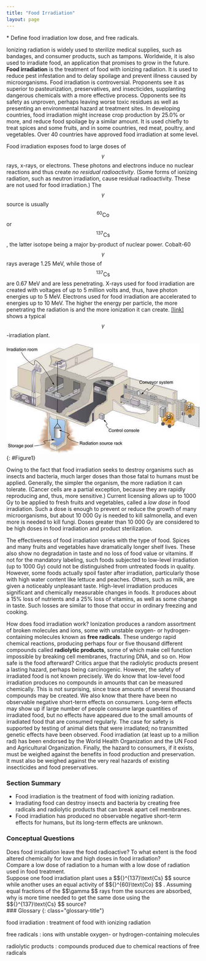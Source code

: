 ```yaml
---
title: "Food Irradiation"
layout: page
---
```


<div class="abstract" markdown="1">
* Define food irradiation low dose, and free radicals.
</div>

Ionizing radiation is widely used to sterilize medical supplies, such as bandages, and consumer products, such as tampons. Worldwide, it is also used to irradiate food, an application that promises to grow in the future. **Food irradiation** is the treatment of food with ionizing radiation. It is used to reduce pest infestation and to delay spoilage and prevent illness caused by microorganisms. Food irradiation is controversial. Proponents see it as superior to pasteurization, preservatives, and insecticides, supplanting dangerous chemicals with a more effective process. Opponents see its safety as unproven, perhaps leaving worse toxic residues as well as presenting an environmental hazard at treatment sites. In developing countries, food irradiation might increase crop production by 25.0% or more, and reduce food spoilage by a similar amount. It is used chiefly to treat spices and some fruits, and in some countries, red meat, poultry, and vegetables. Over 40 countries have approved food irradiation at some level.

Food irradiation exposes food to large doses of  $$\gamma  $$
 rays, x-rays, or electrons. These photons and electrons induce no nuclear reactions and thus create *no residual radioactivity*. (Some forms of ionizing radiation, such as neutron irradiation, cause residual radioactivity. These are not used for food irradiation.) The  $$\gamma  $$
 source is usually  $${}^{60}\text{Co} $$
 or  $${}^{137}\text{Cs} $$ ,
 the latter isotope being a major by-product of nuclear power. Cobalt-60  $$\gamma  $$
 rays average 1.25 MeV, while those of  $${}^{137}\text{Cs} $$
 are 0.67 MeV and are less penetrating. X-rays used for food irradiation are created with voltages of up to 5 million volts and, thus, have photon energies up to 5 MeV. Electrons used for food irradiation are accelerated to energies up to 10 MeV. The higher the energy per particle, the more penetrating the radiation is and the more ionization it can create. [\[link\]](#Figure1) shows a typical  $$\gamma  $$
-irradiation plant.

![Figure shows a food irradiation plant with conveyor system that moves the food packages through the irradiation room. The radiation source rack is lowered into a deep storage pool of water.](../resources/Figure_33_04_01a.jpg "A food irradiation plant has a conveyor system to pass items through an intense radiation field behind thick shielding walls. The \( \gamma \) source is lowered into a deep pool of water for safe storage when not in use. Exposure times of up to an hour expose food to doses up to \( 10^{4} \text{Gy} \). "){: #Figure1}

Owing to the fact that food irradiation seeks to destroy organisms such as insects and bacteria, much larger doses than those fatal to humans must be applied. Generally, the simpler the organism, the more radiation it can tolerate. (Cancer cells are a partial exception, because they are rapidly reproducing and, thus, more sensitive.) Current licensing allows up to 1000 Gy to be applied to fresh fruits and vegetables, called a *low dose*  in food irradiation. Such a dose is enough to prevent or reduce the growth of many microorganisms, but about 10 000 Gy is needed to kill salmonella, and even more is needed to kill fungi. Doses greater than 10 000 Gy are considered to be high doses in food irradiation and product sterilization.

The effectiveness of food irradiation varies with the type of food. Spices and many fruits and vegetables have dramatically longer shelf lives. These also show no degradation in taste and no loss of food value or vitamins. If not for the mandatory labeling, such foods subjected to low-level irradiation (up to 1000 Gy) could not be distinguished from untreated foods in quality. However, some foods actually spoil faster after irradiation, particularly those with high water content like lettuce and peaches. Others, such as milk, are given a noticeably unpleasant taste. High-level irradiation produces significant and chemically measurable changes in foods. It produces about a 15% loss of nutrients and a 25% loss of vitamins, as well as some change in taste. Such losses are similar to those that occur in ordinary freezing and cooking.

How does food irradiation work? Ionization produces a random assortment of broken molecules and ions, some with unstable oxygen- or hydrogen-containing molecules known as **free radicals**. These undergo rapid chemical reactions, producing perhaps four or five thousand different compounds called **radiolytic products**, some of which make cell function impossible by breaking cell membranes, fracturing DNA, and so on. How safe is the food afterward? Critics argue that the radiolytic products present a lasting hazard, perhaps being carcinogenic. However, the safety of irradiated food is not known precisely. We do know that low-level food irradiation produces no compounds in amounts that can be measured chemically. This is not surprising, since trace amounts of several thousand compounds may be created. We also know that there have been no observable negative short-term effects on consumers. Long-term effects may show up if large number of people consume large quantities of irradiated food, but no effects have appeared due to the small amounts of irradiated food that are consumed regularly. The case for safety is supported by testing of animal diets that were irradiated; no transmitted genetic effects have been observed. Food irradiation (at least up to a million rad) has been endorsed by the World Health Organization and the UN Food and Agricultural Organization. Finally, the hazard to consumers, if it exists, must be weighed against the benefits in food production and preservation. It must also be weighed against the very real hazards of existing insecticides and food preservatives.

### Section Summary   

* Food irradiation is the treatment of food with ionizing radiation.
* Irradiating food can destroy insects and bacteria by creating free radicals and radiolytic products that can break apart cell membranes.
* Food irradiation has produced no observable negative short-term effects for humans, but its long-term effects are unknown.

### Conceptual Questions

<div class="exercise" data-element-type="conceptual-questions">
<div class="problem" markdown="1">
Does food irradiation leave the food radioactive? To what extent is the food altered chemically for low and high doses in food irradiation?

</div>
</div>

<div class="exercise" data-element-type="conceptual-questions">
<div class="problem" markdown="1">
Compare a low dose of radiation to a human with a low dose of radiation used in food treatment.

</div>
</div>

<div class="exercise" data-element-type="conceptual-questions">
<div class="problem" markdown="1">
Suppose one food irradiation plant uses a  $${}^{137}\text{Cs} $$
 source while another uses an equal activity of  $${}^{60}\text{Co} $$ .
 Assuming equal fractions of the  $$\gamma  $$
 rays from the sources are absorbed, why is more time needed to get the same dose using the  $${}^{137}\text{Cs} $$
 source?

</div>
</div>

<div class="glossary" markdown="1">
### Glossary
{: class="glossary-title"}

food irradiation
: treatment of food with ionizing radiation


free radicals
: ions with unstable oxygen- or hydrogen-containing molecules


radiolytic products
: compounds produced due to chemical reactions of free radicals


</div>

